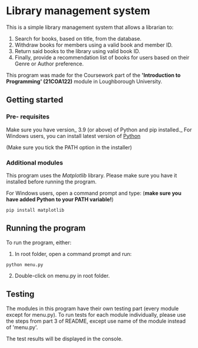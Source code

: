 
# Library management system

This is a simple library management system that allows a librarian to:
1. Search for books, based on title, from the database.
2. Withdraw books for members using a valid book and member ID.
3. Return said books to the library using valid book ID.
4. Finally, provide a recommendation list of books for users based on their Genre or Author preference.

This program was made for the Coursework part of the **'Introduction to Programming' (21COA122)** module in Loughborough University.

## Getting started

### Pre- requisites

Make sure you have version_ 3.9 (or above) of Python and pip installed._
For Windows users, you can install latest version of [Python](https://www.python.org/downloads/)

(Make sure you tick the PATH option in the installer)

### Additional modules

This program uses the _Matplotlib_ library. Please make sure you have it installed before running the program.

For Windows users, open a command prompt and type: (**make sure you have added Python to your PATH variable!**)

`pip install matplotlib`


## Running the program

To run the program, either:

1. In root folder, open a command prompt and run:

`python menu.py`

2. Double-click on menu.py in root folder.

## Testing

The modules in this program have their own testing part (every module except for menu.py).
To run tests for each module individually, please use the steps from part 3 of README, except use name of the module
instead of 'menu.py'.

The test results will be displayed in the console.
